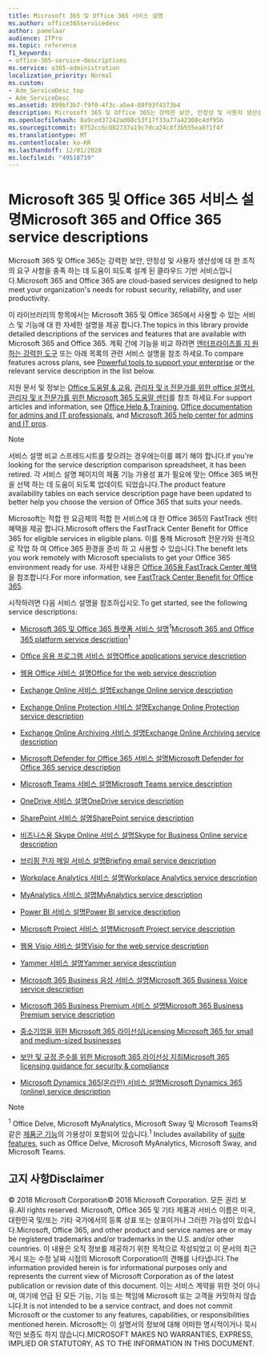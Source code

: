 ```yaml
---
title: Microsoft 365 및 Office 365 서비스 설명
ms.author: office365servicedesc
author: pamelaar
audience: ITPro
ms.topic: reference
f1_keywords:
- office-365-service-descriptions
ms.service: o365-administration
localization_priority: Normal
ms.custom:
- Adm_ServiceDesc_top
- Adm_ServiceDesc
ms.assetid: 899bf3b7-f9f0-4f3c-a5e4-88f93f4373b4
description: Microsoft 365 및 Office 365는 강력한 보안, 안정성 및 사용자 생산성에 대 한 조직의 요구 사항을 충족 하는 데 도움이 되도록 설계 된 클라우드 기반 서비스입니다.
ms.openlocfilehash: 8a9ced37242ad08c53f17f33a77a42308c4df95b
ms.sourcegitcommit: 0752cc6c082737a19c7dca24c8f3b555ea871f4f
ms.translationtype: MT
ms.contentlocale: ko-KR
ms.lasthandoff: 12/01/2020
ms.locfileid: "49518719"
---
```

# <a name="microsoft-365-and-office-365-service-descriptions"></a><span data-ttu-id="85425-103">Microsoft 365 및 Office 365 서비스 설명</span><span class="sxs-lookup"><span data-stu-id="85425-103">Microsoft 365 and Office 365 service descriptions</span></span> 

<span data-ttu-id="85425-104">Microsoft 365 및 Office 365는 강력한 보안, 안정성 및 사용자 생산성에 대 한 조직의 요구 사항을 충족 하는 데 도움이 되도록 설계 된 클라우드 기반 서비스입니다.</span><span class="sxs-lookup"><span data-stu-id="85425-104">Microsoft 365 and Office 365 are cloud-based services designed to help meet your organization's needs for robust security, reliability, and user productivity.</span></span> 
  
<span data-ttu-id="85425-105">이 라이브러리의 항목에서는 Microsoft 365 및 Office 365에서 사용할 수 있는 서비스 및 기능에 대 한 자세한 설명을 제공 합니다.</span><span class="sxs-lookup"><span data-stu-id="85425-105">The topics in this library provide detailed descriptions of the services and features that are available with Microsoft 365 and Office 365.</span></span> <span data-ttu-id="85425-106">계획 간에 기능을 비교 하려면 [엔터프라이즈를 지 원하는 강력한 도구](https://go.microsoft.com/fwlink/?LinkID=799177&amp;clcid=0x409) 또는 아래 목록의 관련 서비스 설명을 참조 하세요.</span><span class="sxs-lookup"><span data-stu-id="85425-106">To compare features across plans, see [Powerful tools to support your enterprise](https://go.microsoft.com/fwlink/?LinkID=799177&amp;clcid=0x409) or the relevant service description in the list below.</span></span> 
  
<span data-ttu-id="85425-107">지원 문서 및 정보는 [Office 도움말 & 교육](https://support.office.com/), [관리자 및 it 전문가를 위한 office 설명서](https://docs.microsoft.com/office/), [관리자 및 it 전문가를 위한 Microsoft 365 도움말 센터](https://docs.microsoft.com/microsoft-365/)를 참조 하세요.</span><span class="sxs-lookup"><span data-stu-id="85425-107">For support articles and information, see [Office Help & Training](https://support.office.com/), [Office documentation for admins and IT professionals](https://docs.microsoft.com/office/), and [Microsoft 365 help center for admins and IT pros](https://docs.microsoft.com/microsoft-365/).</span></span>
  
> [!NOTE]
> <span data-ttu-id="85425-108">서비스 설명 비교 스프레드시트를 찾으려는 경우에는이를 폐기 해야 합니다.</span><span class="sxs-lookup"><span data-stu-id="85425-108">If you're looking for the service description comparison spreadsheet, it has been retired.</span></span> <span data-ttu-id="85425-109">각 서비스 설명 페이지의 제품 기능 가용성 표가 필요에 맞는 Office 365 버전을 선택 하는 데 도움이 되도록 업데이트 되었습니다.</span><span class="sxs-lookup"><span data-stu-id="85425-109">The product feature availability tables on each service description page have been updated to better help you choose the version of Office 365 that suits your needs.</span></span> 
  
<span data-ttu-id="85425-110">Microsoft는 적합 한 요금제의 적합 한 서비스에 대 한 Office 365의 FastTrack 센터 혜택을 제공 합니다.</span><span class="sxs-lookup"><span data-stu-id="85425-110">Microsoft offers the FastTrack Center Benefit for Office 365 for eligible services in eligible plans.</span></span> <span data-ttu-id="85425-111">이를 통해 Microsoft 전문가와 원격으로 작업 하 여 Office 365 환경을 준비 하 고 사용할 수 있습니다.</span><span class="sxs-lookup"><span data-stu-id="85425-111">The benefit lets you work remotely with Microsoft specialists to get your Office 365 environment ready for use.</span></span> <span data-ttu-id="85425-112">자세한 내용은 [Office 365용 FastTrack Center 혜택](https://docs.microsoft.com/fasttrack/O365-fasttrack-benefit-for-office-365)을 참조합니다.</span><span class="sxs-lookup"><span data-stu-id="85425-112">For more information, see [FastTrack Center Benefit for Office 365](https://docs.microsoft.com/fasttrack/O365-fasttrack-benefit-for-office-365).</span></span>
  
<span data-ttu-id="85425-113">시작하려면 다음 서비스 설명을 참조하십시오.</span><span class="sxs-lookup"><span data-stu-id="85425-113">To get started, see the following service descriptions:</span></span>
  
- <span data-ttu-id="85425-114">[Microsoft 365 및 Office 365 플랫폼 서비스 설명](office-365-platform-service-description/office-365-platform-service-description.md)<sup>1</sup></span><span class="sxs-lookup"><span data-stu-id="85425-114">[Microsoft 365 and Office 365 platform service description](office-365-platform-service-description/office-365-platform-service-description.md)<sup>1</sup></span></span>

- [<span data-ttu-id="85425-115">Office 응용 프로그램 서비스 설명</span><span class="sxs-lookup"><span data-stu-id="85425-115">Office applications service description</span></span>](office-applications-service-description/office-applications-service-description.md)

- [<span data-ttu-id="85425-116">웹용 Office 서비스 설명</span><span class="sxs-lookup"><span data-stu-id="85425-116">Office for the web service description</span></span>](office-online-service-description/office-online-service-description.md)

- [<span data-ttu-id="85425-117">Exchange Online 서비스 설명</span><span class="sxs-lookup"><span data-stu-id="85425-117">Exchange Online service description</span></span>](exchange-online-service-description/exchange-online-service-description.md)

- [<span data-ttu-id="85425-118">Exchange Online Protection 서비스 설명</span><span class="sxs-lookup"><span data-stu-id="85425-118">Exchange Online Protection service description</span></span>](exchange-online-protection-service-description/exchange-online-protection-service-description.md)

- [<span data-ttu-id="85425-119">Exchange Online Archiving 서비스 설명</span><span class="sxs-lookup"><span data-stu-id="85425-119">Exchange Online Archiving service description</span></span>](exchange-online-archiving-service-description/exchange-online-archiving-service-description.md)

- [<span data-ttu-id="85425-120">Microsoft Defender for Office 365 서비스 설명</span><span class="sxs-lookup"><span data-stu-id="85425-120">Microsoft Defender for Office 365 service description</span></span>](office-365-advanced-threat-protection-service-description.md)

- [<span data-ttu-id="85425-121">Microsoft Teams 서비스 설명</span><span class="sxs-lookup"><span data-stu-id="85425-121">Microsoft Teams service description</span></span>](teams-service-description.md)

- [<span data-ttu-id="85425-122">OneDrive 서비스 설명</span><span class="sxs-lookup"><span data-stu-id="85425-122">OneDrive service description</span></span>](onedrive-for-business-service-description.md)

- [<span data-ttu-id="85425-123">SharePoint 서비스 설명</span><span class="sxs-lookup"><span data-stu-id="85425-123">SharePoint service description</span></span>](sharepoint-online-service-description/sharepoint-online-service-description.md)

- [<span data-ttu-id="85425-124">비즈니스용 Skype Online 서비스 설명</span><span class="sxs-lookup"><span data-stu-id="85425-124">Skype for Business Online service description</span></span>](skype-for-business-online-service-description/skype-for-business-online-service-description.md)

- [<span data-ttu-id="85425-125">브리핑 전자 메일 서비스 설명</span><span class="sxs-lookup"><span data-stu-id="85425-125">Briefing email service description</span></span>](briefing-service-description.md)

- [<span data-ttu-id="85425-126">Workplace Analytics 서비스 설명</span><span class="sxs-lookup"><span data-stu-id="85425-126">Workplace Analytics service description</span></span>](workplace-analytics-service-description.md)

- [<span data-ttu-id="85425-127">MyAnalytics 서비스 설명</span><span class="sxs-lookup"><span data-stu-id="85425-127">MyAnalytics service description</span></span>](mya-service-description.md)

- [<span data-ttu-id="85425-128">Power BI 서비스 설명</span><span class="sxs-lookup"><span data-stu-id="85425-128">Power BI service description</span></span>](power-bi-service-description.md)

- [<span data-ttu-id="85425-129">Microsoft Project 서비스 설명</span><span class="sxs-lookup"><span data-stu-id="85425-129">Microsoft Project service description</span></span>](project-online-service-description/project-online-service-description.md)

- [<span data-ttu-id="85425-130">웹용 Visio 서비스 설명</span><span class="sxs-lookup"><span data-stu-id="85425-130">Visio for the web service description</span></span>](visio-online-service-description/visio-online-service-description.md)

- [<span data-ttu-id="85425-131">Yammer 서비스 설명</span><span class="sxs-lookup"><span data-stu-id="85425-131">Yammer service description</span></span>](yammer-service-description/yammer-service-description.md)

- [<span data-ttu-id="85425-132">Microsoft 365 Business 음성 서비스 설명</span><span class="sxs-lookup"><span data-stu-id="85425-132">Microsoft 365 Business Voice service description</span></span>](microsoft-365-business-voice-service-description.md)

- [<span data-ttu-id="85425-133">Microsoft 365 Business Premium 서비스 설명</span><span class="sxs-lookup"><span data-stu-id="85425-133">Microsoft 365 Business Premium service description</span></span>](microsoft-365-service-descriptions/microsoft-365-business-service-description.md)

- [<span data-ttu-id="85425-134">중소기업을 위한 Microsoft 365 라이선싱</span><span class="sxs-lookup"><span data-stu-id="85425-134">Licensing Microsoft 365 for small and medium-sized businesses</span></span>](microsoft-365-service-descriptions/licensing-microsoft-365-in-smb.md)

- [<span data-ttu-id="85425-135">보안 및 규정 준수를 위한 Microsoft 365 라이선싱 지침</span><span class="sxs-lookup"><span data-stu-id="85425-135">Microsoft 365 licensing guidance for security & compliance</span></span>](microsoft-365-service-descriptions/microsoft-365-tenantlevel-services-licensing-guidance/microsoft-365-security-compliance-licensing-guidance.md)

- [<span data-ttu-id="85425-136">Microsoft Dynamics 365(온라인) 서비스 설명</span><span class="sxs-lookup"><span data-stu-id="85425-136">Microsoft Dynamics 365 (online) service description</span></span>](microsoft-dynamics-365-online-service-description.md)

> [!NOTE]
> <span data-ttu-id="85425-137"><sup>1</sup> Office Delve, Microsoft MyAnalytics, Microsoft Sway 및 Microsoft Teams와 같은 [제품군 기능](https://docs.microsoft.com/office365/servicedescriptions/office-365-platform-service-description/office-365-suite-features)의 가용성이 포함되어 있습니다.</span><span class="sxs-lookup"><span data-stu-id="85425-137"><sup>1</sup> Includes availability of [suite features](https://docs.microsoft.com/office365/servicedescriptions/office-365-platform-service-description/office-365-suite-features), such as Office Delve, Microsoft MyAnalytics, Microsoft Sway, and Microsoft Teams.</span></span>
  
## <a name="disclaimer"></a><span data-ttu-id="85425-138">고지 사항</span><span class="sxs-lookup"><span data-stu-id="85425-138">Disclaimer</span></span>

<span data-ttu-id="85425-139">&copy; 2018 Microsoft Corporation</span><span class="sxs-lookup"><span data-stu-id="85425-139">&copy; 2018 Microsoft Corporation.</span></span> <span data-ttu-id="85425-140">모든 권리 보유.</span><span class="sxs-lookup"><span data-stu-id="85425-140">All rights reserved.</span></span> <span data-ttu-id="85425-141">Microsoft, Office 365 및 기타 제품과 서비스 이름은 미국, 대한민국 및/또는 기타 국가에서의 등록 상표 또는 상표이거나 그러한 가능성이 있습니다.</span><span class="sxs-lookup"><span data-stu-id="85425-141">Microsoft, Office 365, and other product and service names are or may be registered trademarks and/or trademarks in the U.S. and/or other countries.</span></span> <span data-ttu-id="85425-142">이 내용은 오직 정보를 제공하기 위한 목적으로 작성되었고 이 문서의 최근 게시 또는 수정 날짜 시점의 Microsoft Corporation의 견해를 나타냅니다.</span><span class="sxs-lookup"><span data-stu-id="85425-142">The information provided herein is for informational purposes only and represents the current view of Microsoft Corporation as of the latest publication or revision date of this document.</span></span> <span data-ttu-id="85425-143">이는 서비스 계약을 위한 것이 아니며, 여기에 언급 된 모든 기능, 기능 또는 책임에 Microsoft 또는 고객을 커밋하지 않습니다.</span><span class="sxs-lookup"><span data-stu-id="85425-143">It is not intended to be a service contract, and does not commit Microsoft or the customer to any features, capabilities, or responsibilities mentioned herein.</span></span> <span data-ttu-id="85425-144">Microsoft는 이 설명서의 정보에 대해 어떠한 명시적이거나 묵시적인 보증도 하지 않습니다.</span><span class="sxs-lookup"><span data-stu-id="85425-144">MICROSOFT MAKES NO WARRANTIES, EXPRESS, IMPLIED OR STATUTORY, AS TO THE INFORMATION IN THIS DOCUMENT.</span></span>
 